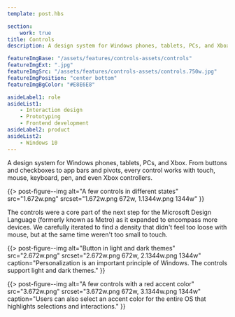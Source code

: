 ```yaml
---
template: post.hbs

section:
    work: true
title: Controls
description: A design system for Windows phones, tablets, PCs, and Xbox.

featureImgBase: "/assets/features/controls-assets/controls"
featureImgExt: ".jpg"
featureImgSrc: "/assets/features/controls-assets/controls.750w.jpg"
featureImgPosition: "center bottom"
featureImgBgColor: "#E8E6E8"

asideLabel1: role
asideList1:
    - Interaction design
    - Prototyping
    - Frontend development
asideLabel2: product
asideList2:
    - Windows 10
---
```


A design system for Windows phones, tablets, PCs, and Xbox. From buttons and checkboxes to app bars and pivots, every control works with touch, mouse, keyboard, pen, and even Xbox controllers.

{{> post-figure--img
    alt="A few controls in different states"
    src="1.672w.png"
    srcset="1.672w.png 672w, 1.1344w.png 1344w"
}}

The controls were a core part of the next step for the Microsoft Design Language (formerly known as Metro) as it expanded to encompass more devices. We carefully iterated to find a density that didn't feel too loose with mouse, but at the same time weren't too small to touch.

{{> post-figure--img
    alt="Button in light and dark themes"
    src="2.672w.png"
    srcset="2.672w.png 672w, 2.1344w.png 1344w"
    caption="Personalization is an important principle of Windows. The controls support light and dark themes."
}}

{{> post-figure--img
    alt="A few controls with a red accent color"
    src="3.672w.png"
    srcset="3.672w.png 672w, 3.1344w.png 1344w"
    caption="Users can also select an accent color for the entire OS that highlights selections and interactions."
}}

